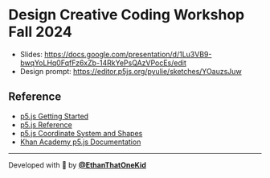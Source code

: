 # Design Creative Coding Workshop Fall 2024

- Slides: <https://docs.google.com/presentation/d/1Lu3VB9-bwqYoLHq0FqfFz6xZb-14RkYePsQAzVPocEs/edit>
- Design prompt: <https://editor.p5js.org/pyulie/sketches/YOauzsJuw>

## Reference

- [p5.js Getting Started](https://p5js.org/get-started/)
- [p5.js Reference](https://p5js.org/reference/)
- [p5.js Coordinate System and Shapes](https://p5js.org/learn/coordinate-system-and-shapes.html)
- [Khan Academy p5.js Documentation](https://www.khanacademy.org/computing/computer-programming/pjs-documentation)

---

Developed with 💖 by [**@EthanThatOneKid**](https://etok.codes/)
